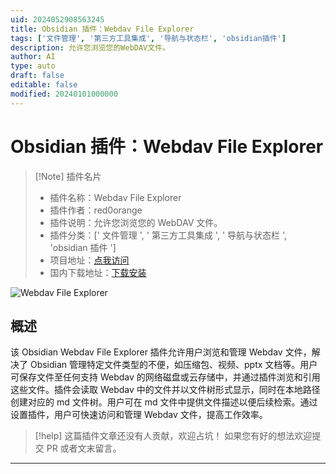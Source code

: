 ```yaml
---
uid: 2024052908563245
title: Obsidian 插件：Webdav File Explorer
tags: ['文件管理', '第三方工具集成', '导航与状态栏', 'obsidian插件']
description: 允许您浏览您的WebDAV文件。
author: AI
type: auto
draft: false
editable: false
modified: 20240101000000
---
```


# Obsidian 插件：Webdav File Explorer

> [!Note] 插件名片
> - 插件名称：Webdav File Explorer
> - 插件作者：red0orange
> - 插件说明：允许您浏览您的 WebDAV 文件。
> - 插件分类：[' 文件管理 ', ' 第三方工具集成 ', ' 导航与状态栏 ', 'obsidian 插件 ']
> - 项目地址：[点我访问](https://github.com/red0orange/obsidian-webdav-file-explorer)
> - 国内下载地址：[下载安装](https://pkmer.cn/products/plugin/pluginMarket/?webdav-file-explorer)

![Webdav File Explorer](https://cdn.pkmer.cn/covers/webdav-file-explorer.png!pkmer)

## 概述

该 Obsidian Webdav File Explorer 插件允许用户浏览和管理 Webdav 文件，解决了 Obsidian 管理特定文件类型的不便，如压缩包、视频、pptx 文档等。用户可保存文件至任何支持 Webdav 的网络磁盘或云存储中，并通过插件浏览和引用这些文件。插件会读取 Webdav 中的文件并以文件树形式显示，同时在本地路径创建对应的 md 文件树。用户可在 md 文件中提供文件描述以便后续检索。通过设置插件，用户可快速访问和管理 Webdav 文件，提高工作效率。

> [!help]
> 这篇插件文章还没有人贡献，欢迎占坑！
> 如果您有好的想法欢迎提交 PR 或者文末留言。

---



